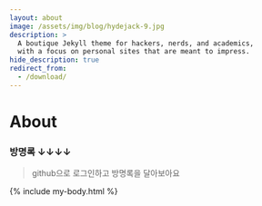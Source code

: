 ```yaml
---
layout: about
image: /assets/img/blog/hydejack-9.jpg
description: >
  A boutique Jekyll theme for hackers, nerds, and academics,
  with a focus on personal sites that are meant to impress.
hide_description: true
redirect_from:
  - /download/
---
```


# About

<!--author-->


### 방명록 ↓↓↓↓

> github으로 로그인하고 방명록을 달아보아요

{% include my-body.html %}